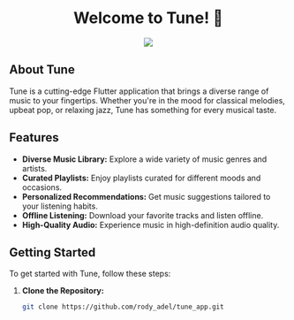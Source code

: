 <h1 align="center">Welcome to Tune! 🎵</h1>

<p align="center">
  <a href="https://github.com/rody_adel/tune_app">
    <img src="https://img.shields.io/badge/Tune-Discover%20Music-orange?style=for-the-badge">
  </a>
</p>


## About Tune

Tune is a cutting-edge Flutter application that brings a diverse range of music to your fingertips. Whether you're in the mood for classical melodies, upbeat pop, or relaxing jazz, Tune has something for every musical taste.

## Features

- **Diverse Music Library:** Explore a wide variety of music genres and artists.
- **Curated Playlists:** Enjoy playlists curated for different moods and occasions.
- **Personalized Recommendations:** Get music suggestions tailored to your listening habits.
- **Offline Listening:** Download your favorite tracks and listen offline.
- **High-Quality Audio:** Experience music in high-definition audio quality.

## Getting Started

To get started with Tune, follow these steps:

1. **Clone the Repository:**
   ```bash
   git clone https://github.com/rody_adel/tune_app.git
